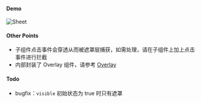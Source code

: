 #### Demo

![Sheet](https://github.com/wangkexinW/rnx-ui/blob/doc/Sheet/Sheet.gif?raw=true)

#### Other Points

- 子组件点击事件会穿透从而被遮罩层捕获，如需处理，请在子组件上加上点击事件进行拦截
- 内部封装了 Overlay 组件，请参考 [Overlay](https://github.com/dragonwong/rnx-ui/tree/master/Overlay)

#### Todo

- bugfix：`visible` 初始状态为 true 时只有遮罩
